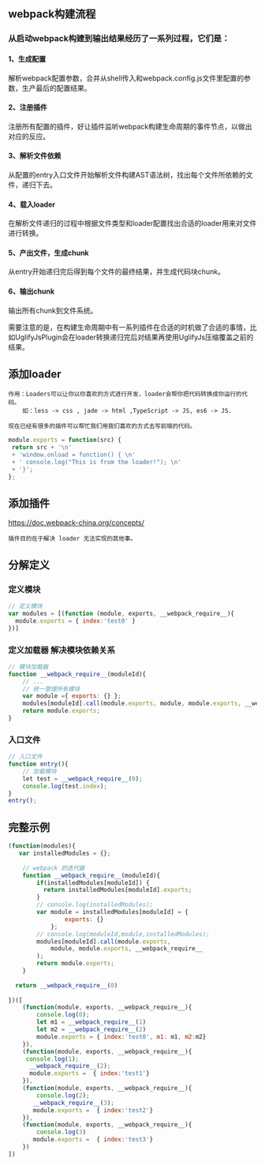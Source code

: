 

## webpack构建流程

### 从启动webpack构建到输出结果经历了一系列过程，它们是：
#### 1、生成配置

解析webpack配置参数，合并从shell传入和webpack.config.js文件里配置的参数，生产最后的配置结果。

#### 2、注册插件
注册所有配置的插件，好让插件监听webpack构建生命周期的事件节点，以做出对应的反应。

#### 3、解析文件依赖
从配置的entry入口文件开始解析文件构建AST语法树，找出每个文件所依赖的文件，递归下去。

#### 4、载入loader
在解析文件递归的过程中根据文件类型和loader配置找出合适的loader用来对文件进行转换。

#### 5、产出文件，生成chunk
从entry开始递归完后得到每个文件的最终结果，并生成代码块chunk。

#### 6、输出chunk
输出所有chunk到文件系统。
	
需要注意的是，在构建生命周期中有一系列插件在合适的时机做了合适的事情，比如UglifyJsPlugin会在loader转换递归完后对结果再使用UglifyJs压缩覆盖之前的结果。

## 添加loader
```
作用：Loaders可以让你以你喜欢的方式进行开发，loader会帮你把代码转换成你运行的代码。
    如：less -> css , jade -> html ,TypeScript -> JS, es6 -> JS. 
	
现在已经有很多的插件可以帮忙我们用我们喜欢的方式去写前端的代码。
```

```javascript
module.exports = function(src) {
 return src + '\n'
 + 'window.onload = function() { \n'
 + ' console.log("This is from the loader!"); \n'
 + '}';
};

```

## 添加插件 
https://doc.webpack-china.org/concepts/
```
插件目的在于解决 loader 无法实现的其他事。
```


## 分解定义
### 定义模块
```javascript
// 定义模块
var modules = [(function (module, exports, __webpack_require__){
  module.exports = { index:'test0' }
})]
```

### 定义加载器 解决模块依赖关系
```javascript
// 模块加载器
function __webpack_require__(moduleId){
    // ... 
  	// 统一管理所有模块
    var module ={ exports: {} };
  	modules[moduleId].call(module.exports, module, module.exports, __webpack_require__);
  	return module.exports;
}
```

### 入口文件
```javascript
// 入口文件
function entry(){
    // 加载模块
    let test = __webpack_require__(0);
  	console.log(test.index);
}
entry();
```


## 完整示例	
```javascript
(function(modules){
   var installedModules = {};
  
  	// webpack 的迭代器
    function __webpack_require__(moduleId){
 		if(installedModules[moduleId]) {
          return installedModules[moduleId].exports;
        }
      	// console.log(installedModules);
 		var module = installedModules[moduleId] = {
 				exports: {}
			};
      	// console.log(moduleId,module,installedModules);
  	 	modules[moduleId].call(module.exports,
        	module, module.exports, __webpack_require__
        );
     	return module.exports;
    }
  
  return __webpack_require__(0)
  
})([
  	(function(module, exports, __webpack_require__){
      	console.log(0); 
        let m1 = __webpack_require__(1)
        let m2 = __webpack_require__(2)
      	module.exports = { index:'test0', m1: m1, m2:m2}
    }), 
  	(function(module, exports, __webpack_require__){
     console.log(1); 
      __webpack_require__(2);
      module.exports =  { index:'test1'}
    }), 
  	(function(module, exports, __webpack_require__){
        console.log(2);
       __webpack_require__(3);
       module.exports =  { index:'test2'}
    }), 
    (function(module, exports, __webpack_require__){
        console.log(3)
       module.exports =  { index:'test3'}
    })
])
```
